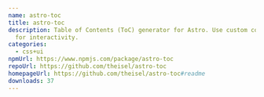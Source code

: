 ```yaml
---
name: astro-toc
title: astro-toc
description: Table of Contents (ToC) generator for Astro. Use custom components
  for interactivity.
categories:
  - css+ui
npmUrl: https://www.npmjs.com/package/astro-toc
repoUrl: https://github.com/theisel/astro-toc
homepageUrl: https://github.com/theisel/astro-toc#readme
downloads: 37
---
```

